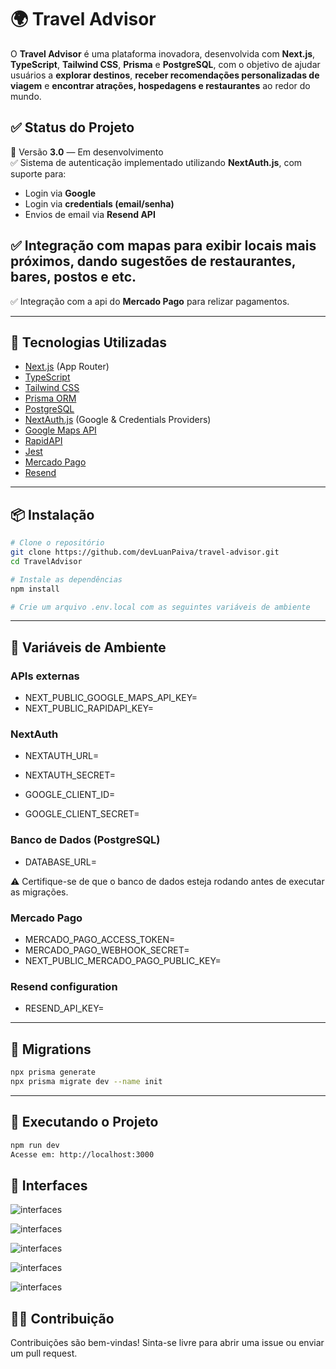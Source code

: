 # 🌍 Travel Advisor

O **Travel Advisor** é uma plataforma inovadora, desenvolvida com **Next.js**, **TypeScript**, **Tailwind CSS**, **Prisma** e **PostgreSQL**, com o objetivo de ajudar usuários a **explorar destinos**, **receber recomendações personalizadas de viagem** e **encontrar atrações, hospedagens e restaurantes** ao redor do mundo.

## ✅ Status do Projeto

🚧 Versão **3.0** — Em desenvolvimento  
✅ Sistema de autenticação implementado utilizando **NextAuth.js**, com suporte para:

- Login via **Google**
- Login via **credentials (email/senha)**
- Envios de email via **Resend API**

## ✅ Integração com mapas para exibir locais mais próximos, dando sugestões de restaurantes, bares, postos e etc.

✅ Integração com a api do **Mercado Pago** para relizar pagamentos.

---

## 🚀 Tecnologias Utilizadas

- [Next.js](https://nextjs.org/) (App Router)
- [TypeScript](https://www.typescriptlang.org/)
- [Tailwind CSS](https://tailwindcss.com/)
- [Prisma ORM](https://www.prisma.io/)
- [PostgreSQL](https://www.postgresql.org/)
- [NextAuth.js](https://next-auth.js.org/) (Google & Credentials Providers)
- [Google Maps API](https://developers.google.com/maps)
- [RapidAPI](https://rapidapi.com/)
- [Jest](https://jestjs.io/pt-BR/)
- [Mercado Pago](https://www.mercadopago.com.br/developers/pt)
- [Resend](https://resend.com/)

---

## 📦 Instalação

```bash
# Clone o repositório
git clone https://github.com/devLuanPaiva/travel-advisor.git
cd TravelAdvisor

# Instale as dependências
npm install

# Crie um arquivo .env.local com as seguintes variáveis de ambiente
```

---

## 🔐 Variáveis de Ambiente

### APIs externas

- NEXT_PUBLIC_GOOGLE_MAPS_API_KEY=
- NEXT_PUBLIC_RAPIDAPI_KEY=

### NextAuth

- NEXTAUTH_URL=
- NEXTAUTH_SECRET=

- GOOGLE_CLIENT_ID=
- GOOGLE_CLIENT_SECRET=

### Banco de Dados (PostgreSQL)

- DATABASE_URL=

⚠️ Certifique-se de que o banco de dados esteja rodando antes de executar as migrações.

### Mercado Pago

- MERCADO_PAGO_ACCESS_TOKEN=
- MERCADO_PAGO_WEBHOOK_SECRET=
- NEXT_PUBLIC_MERCADO_PAGO_PUBLIC_KEY=

### Resend configuration

- RESEND_API_KEY=

---

## 🔄 Migrations

```bash
npx prisma generate
npx prisma migrate dev --name init
```

---

## 🏁 Executando o Projeto

```bash
npm run dev
Acesse em: http://localhost:3000
```

## 🌌 Interfaces

![interfaces](https://ik.imagekit.io/p0mm3nebo/travelAdvisor/Group%208.jpg?updatedAt=1749772746299)

![interfaces](https://ik.imagekit.io/p0mm3nebo/travelAdvisor/Group%2012.jpg?updatedAt=1749772746345)

![interfaces](https://ik.imagekit.io/p0mm3nebo/travelAdvisor/Group%209.jpg?updatedAt=1749772746254)

![interfaces](https://ik.imagekit.io/p0mm3nebo/travelAdvisor/Group%2011.jpg?updatedAt=1749772746205)

![interfaces](https://ik.imagekit.io/p0mm3nebo/travelAdvisor/Group%2013.jpg?updatedAt=1749772746279)

## 🧑‍💻 Contribuição

Contribuições são bem-vindas!
Sinta-se livre para abrir uma issue ou enviar um pull request.
